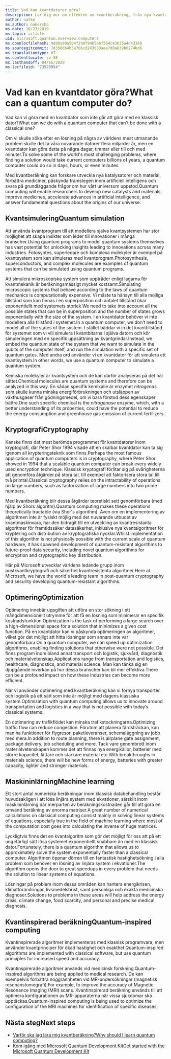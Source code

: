 ```yaml
---
title: Vad kan kvantdatorer göra?
description: Lär dig mer om effekten av kvantberäkning, från nya kvantalgoritmer till kvantinspirerade algoritmer som körs på klassiska datorer.
author: natke
ms.author: nakersha
ms.date: 10/23/2019
ms.topic: article
uid: microsoft.quantum.overview.computers
ms.openlocfilehash: 9d8ba90a504f298f9465ebf564c43625a4d43168
ms.sourcegitcommit: 7d350db4b5e766cd243633aee7d0a839b6274bd6
ms.translationtype: HT
ms.contentlocale: sv-SE
ms.lasthandoff: 04/16/2020
ms.locfileid: "73529954"
---
```

# <a name="what-can-a-quantum-computer-do"></a><span data-ttu-id="d9c9f-103">Vad kan en kvantdator göra?</span><span class="sxs-lookup"><span data-stu-id="d9c9f-103">What can a quantum computer do?</span></span>

<span data-ttu-id="d9c9f-104">Vad kan vi göra med en kvantdator som inte går att göra med en klassisk dator?</span><span class="sxs-lookup"><span data-stu-id="d9c9f-104">What can we do with a quantum computer that can't be done with a classical one?</span></span>

<span data-ttu-id="d9c9f-105">Om vi skulle söka efter en lösning på några av världens mest utmanande problem skulle det ta våra nuvarande datorer flera miljarder år, men en kvantdator kan göra detta på några dagar, timmar eller till och med minuter.</span><span class="sxs-lookup"><span data-stu-id="d9c9f-105">To solve some of the world's most challenging problems, where finding a solution would take current computers billions of years, a quantum computer could do so in days, hours, or even minutes.</span></span>

<span data-ttu-id="d9c9f-106">Med kvantberäkning kan forskare utveckla nya katalysatorer och material, förbättra mediciner, påskynda framstegen inom artificiell intelligens och svara på grundläggande frågor om hur vårt universum uppstod.</span><span class="sxs-lookup"><span data-stu-id="d9c9f-106">Quantum computing will enable researchers to develop new catalysts and materials, improve medicines, accelerate advances in artificial intelligence, and answer fundamental questions about the origins of our universe.</span></span>

## <a name="quantum-simulation"></a><span data-ttu-id="d9c9f-107">Kvantsimulering</span><span class="sxs-lookup"><span data-stu-id="d9c9f-107">Quantum simulation</span></span>

<span data-ttu-id="d9c9f-108">Att använda kvantprogram till att modellera själva kvantsystemen har stor möjlighet att skapa insikter som leder till innovationer i många branscher.</span><span class="sxs-lookup"><span data-stu-id="d9c9f-108">Using quantum programs to model quantum systems themselves has vast potential for unlocking insights leading to innovations across many industries.</span></span> <span data-ttu-id="d9c9f-109">Fotosyntes, superledare och komplexa molekyler är exempel på kvantsystem som kan simuleras med kvantprogram.</span><span class="sxs-lookup"><span data-stu-id="d9c9f-109">Photosynthesis, superconductors, and complex molecules are examples of quantum systems that can be simulated using quantum programs.</span></span>

<span data-ttu-id="d9c9f-110">Att simulera mikroskopiska system som uppträder enligt lagarna för kvantmekanik är beräkningsmässigt mycket kostsamt.</span><span class="sxs-lookup"><span data-stu-id="d9c9f-110">Simulating microscopic systems that behave according to the laws of quantum mechanics is computationally expensive.</span></span> <span data-ttu-id="d9c9f-111">Vi måste ta hänsyn till alla möjliga tillstånd som kan finnas i en superposition och antalet tillstånd ökar exponentiellt med systemets storlek.</span><span class="sxs-lookup"><span data-stu-id="d9c9f-111">We need to take into account all the possible states that can be in superposition and the number of states grows exponentially with the size of the system.</span></span> <span data-ttu-id="d9c9f-112">I en kvantdator behöver vi inte modellera alla tillstånd i systemet.</span><span class="sxs-lookup"><span data-stu-id="d9c9f-112">In a quantum computer, we don’t need to model all of the states of the system.</span></span> <span data-ttu-id="d9c9f-113">I stället bäddar vi in det kvanttillstånd för systemet som vi vill simulera i kvantbitarna i själva datorn och kör simuleringen med en specifik uppsättning av kvantgrindar.</span><span class="sxs-lookup"><span data-stu-id="d9c9f-113">Instead, we embed the quantum state of the system that we want to simulate in the qubits of the computer itself, and run the simulation with a specific set of quantum gates.</span></span> <span data-ttu-id="d9c9f-114">Med andra ord använder vi en kvantdator för att simulera ett kvantsystem.</span><span class="sxs-lookup"><span data-stu-id="d9c9f-114">In other words, we use a quantum computer to simulate a quantum system.</span></span>

<span data-ttu-id="d9c9f-115">Kemiska molekyler är kvantsystem och de kan därför analyseras på det här sättet.</span><span class="sxs-lookup"><span data-stu-id="d9c9f-115">Chemical molecules are quantum systems and therefore can be analyzed in this way.</span></span> <span data-ttu-id="d9c9f-116">En sådan specifik kemikalie är enzymet _nitrogenas_ som skulle kunna minska energiförbrukningen och utsläppen av växthusgaser från gödningsmedel, om vi bara förstod dess egenskaper bättre.</span><span class="sxs-lookup"><span data-stu-id="d9c9f-116">One such specific chemical is the _nitrogenase_ enzyme, which, with a better understanding of its properties, could have the potential to reduce the energy consumption and greenhouse gas emission of current fertilizers.</span></span>

## <a name="cryptography"></a><span data-ttu-id="d9c9f-117">Kryptografi</span><span class="sxs-lookup"><span data-stu-id="d9c9f-117">Cryptography</span></span>

<span data-ttu-id="d9c9f-118">Kanske finns det mest berömda programmet för kvantdatorer inom kryptografi, där Peter Shor 1994 visade att en skalbar kvantdator kan ta sig igenom all krypteringsteknik som finns.</span><span class="sxs-lookup"><span data-stu-id="d9c9f-118">Perhaps the most famous application of quantum computers is in cryptography, where Peter Shor showed in 1994 that a scalable quantum computer can break every widely used encryption technique.</span></span>  <span data-ttu-id="d9c9f-119">Klassisk kryptografi förlitar sig på svårigheterna att genomföra åtgärder på stora tal, till exempel att faktorisera stora tal till två primtal.</span><span class="sxs-lookup"><span data-stu-id="d9c9f-119">Classical cryptography relies on the intractability of operations on large numbers, such as factorization of large numbers into two prime numbers.</span></span>

<span data-ttu-id="d9c9f-120">Med kvantberäkning blir dessa åtgärder teoretiskt sett genomförbara (med hjälp av Shors algoritm).</span><span class="sxs-lookup"><span data-stu-id="d9c9f-120">Quantum computing makes these operations theoretically tractable (via Shor's algorithm).</span></span> <span data-ttu-id="d9c9f-121">Även om en implementering av algoritmen inte är fysiskt möjlig med det nuvarande utbudet av kvantmaskinvara, har den bidragit till en utveckling av kvantresistanta algoritmer för framtidssäker datasäkerhet, inklusive nya kvantalgoritmer för kryptering och distribution av kryptografiska nycklar.</span><span class="sxs-lookup"><span data-stu-id="d9c9f-121">Whilst implementation of this algorithm is not physically possible with the current scale of quantum hardware, it has spawned development of quantum-resistant algorithms to future-proof data security, including novel quantum algorithms for encryption and cryptographic key distribution.</span></span>

<span data-ttu-id="d9c9f-122">Här på Microsoft utvecklar världens ledande grupp inom postkvantkryptografi och säkerhet kvantresistenta algoritmer.</span><span class="sxs-lookup"><span data-stu-id="d9c9f-122">Here at Microsoft, we have the world's leading team in post-quantum cryptography and security developing quantum-resistant algorithms.</span></span>

## <a name="optimization"></a><span data-ttu-id="d9c9f-123">Optimering</span><span class="sxs-lookup"><span data-stu-id="d9c9f-123">Optimization</span></span>

<span data-ttu-id="d9c9f-124">Optimering innebär uppgiften att utföra en stor sökning i ett mångdimensionellt utrymme för att få en lösning som minimerar en specifik kostnadsfunktion.</span><span class="sxs-lookup"><span data-stu-id="d9c9f-124">Optimization is the task of performing a large search over a high-dimensional space for a solution that minimizes a given cost function.</span></span>   <span data-ttu-id="d9c9f-125">På en kvantdator kan vi påskynda optimeringen av algoritmer, vilket gör det möjligt att hitta lösningar som annars inte var genomförbara.</span><span class="sxs-lookup"><span data-stu-id="d9c9f-125">On a quantum computer, we can speed up optimization algorithms, enabling finding solutions that otherwise were not possible.</span></span> <span data-ttu-id="d9c9f-126">Det finns program inom bland annat transport och logistik, sjukvård, diagnostik och materialvetenskap.</span><span class="sxs-lookup"><span data-stu-id="d9c9f-126">Applications range from transportation and logistics, healthcare, diagnostics, and material science.</span></span> <span data-ttu-id="d9c9f-127">Man kan tänka sig en djupgående inverkan på hur dessa branscher kan bli mer effektiva.</span><span class="sxs-lookup"><span data-stu-id="d9c9f-127">There can be a profound impact on how these industries can become more efficient.</span></span>

<span data-ttu-id="d9c9f-128">När vi använder optimering med kvantberäkning kan vi förnya transporter och logistik på ett sätt som inte är möjligt med dagens klassiska system.</span><span class="sxs-lookup"><span data-stu-id="d9c9f-128">Optimization with quantum computing allows us to innovate around transportation and logistics in a way that is not possible with today’s classical systems.</span></span>

<span data-ttu-id="d9c9f-129">En optimering av trafikflödet kan minska trafikstockningarna.</span><span class="sxs-lookup"><span data-stu-id="d9c9f-129">Optimizing traffic flow can reduce congestion.</span></span>  <span data-ttu-id="d9c9f-130">Förutom att planera färdsträckan, kan man ha funktioner för flygresor, paketleveranser, schemaläggning av jobb med mera.</span><span class="sxs-lookup"><span data-stu-id="d9c9f-130">In addition to route planning, there is airplane gate assignment, package delivery, job scheduling and more.</span></span> <span data-ttu-id="d9c9f-131">Tack vare genombrott inom materialvetenskapen kommer det att finnas nya energikällor, batterier med större kapacitet, lättare och starkare material etc.</span><span class="sxs-lookup"><span data-stu-id="d9c9f-131">With breakthroughs in materials science, there will be new forms of energy, batteries with greater capacity, lighter and stronger materials.</span></span>

## <a name="machine-learning"></a><span data-ttu-id="d9c9f-132">Maskininlärning</span><span class="sxs-lookup"><span data-stu-id="d9c9f-132">Machine learning</span></span>

<span data-ttu-id="d9c9f-133">Ett stort antal numeriska beräkningar inom klassisk databehandling består huvudsakligen i att lösa linjära system med ekvationer, särskilt inom maskininlärning där merparten av beräkningskostnaden går till att göra en omvänd beräkning av enorma matriser.</span><span class="sxs-lookup"><span data-stu-id="d9c9f-133">A great number of numerical calculations on classical computing consist mainly in solving linear systems of equations, especially true in the field of machine learning where most of the computation cost goes into calculating the inverse of huge matrices.</span></span>

<span data-ttu-id="d9c9f-134">Lyckligtvis finns det en kvantalgoritm som gör det möjligt för oss att på ett ungefärligt sätt lösa systemet exponentiellt snabbare än med en klassisk dator.</span><span class="sxs-lookup"><span data-stu-id="d9c9f-134">Fortunately, there is a quantum algorithm that allows us to approximately solve the system exponentially faster than a classical computer.</span></span> <span data-ttu-id="d9c9f-135">Algoritmen öppnar dörren till en fantastisk hastighetsökning i alla problem som behöver en lösning av linjära system i ekvationer.</span><span class="sxs-lookup"><span data-stu-id="d9c9f-135">The algorithm opens the door to great speedups in every problem that needs the solution to linear systems of equations.</span></span>

<span data-ttu-id="d9c9f-136">Lösningar på problem inom dessa områden kan hantera energikrisen, klimatförändringar, livsmedelsbrist, samt personliga och exakta medicinska diagnoser.</span><span class="sxs-lookup"><span data-stu-id="d9c9f-136">Solutions to problems in these areas will help address the energy crisis, climate change, food scarcity, and personal and precise medical diagnosis.</span></span>

## <a name="quantum-inspired-computing"></a><span data-ttu-id="d9c9f-137">Kvantinspirerad beräkning</span><span class="sxs-lookup"><span data-stu-id="d9c9f-137">Quantum-inspired computing</span></span>

<span data-ttu-id="d9c9f-138">Kvantinspirerade algoritmer implementeras med klassisk programvara, men använder kvantprinciper för ökad hastighet och exakthet.</span><span class="sxs-lookup"><span data-stu-id="d9c9f-138">Quantum-inspired algorithms are implemented with classical software, but use quantum principles for increased speed and accuracy.</span></span>

<span data-ttu-id="d9c9f-139">Kvantinspirerade algoritmer används vid medicinsk forskning.</span><span class="sxs-lookup"><span data-stu-id="d9c9f-139">Quantum-inspired algorithms are being applied to medical research.</span></span> <span data-ttu-id="d9c9f-140">De kan exempelvis förbättra noggrannheten vid MR-undersökningar (magnetisk resonanstomografi).</span><span class="sxs-lookup"><span data-stu-id="d9c9f-140">For example, to improve the accuracy of Magnetic Resonance Imaging (MRI) scans.</span></span> <span data-ttu-id="d9c9f-141">Kvantinspirerad beräkning används till att optimera konfigurationen av MR-apparaterna när vissa sjukdomar ska upptäckas.</span><span class="sxs-lookup"><span data-stu-id="d9c9f-141">Quantum-inspired computing is being used to optimize the configuration of the MRI machines for identification of specific diseases.</span></span>

## <a name="next-steps"></a><span data-ttu-id="d9c9f-142">Nästa steg</span><span class="sxs-lookup"><span data-stu-id="d9c9f-142">Next steps</span></span>

* [<span data-ttu-id="d9c9f-143">Varför ska jag lära mig kvantberäkning?</span><span class="sxs-lookup"><span data-stu-id="d9c9f-143">Why should I learn quantum computing?</span></span>](xref:microsoft.quantum.overview.why)
* [<span data-ttu-id="d9c9f-144">Kom igång med Microsoft Quantum Development Kit</span><span class="sxs-lookup"><span data-stu-id="d9c9f-144">Get started with the Microsoft Quantum Development Kit</span></span>](xref:microsoft.quantum.welcome)
